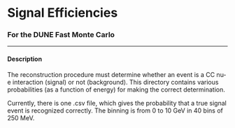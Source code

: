 Signal Efficiencies
==========

### For the DUNE Fast Monte Carlo

-----------

#### Description

The reconstruction procedure must determine whether an event is a CC
nu-e interaction (signal) or not (background). This directory contains
various probabilities (as a function of energy) for making the correct
determination.

Currently, there is one .csv file, which gives the probability that a true
signal event is recognized correctly. The binning is from 0 to 10 GeV in
40 bins of 250 MeV.
